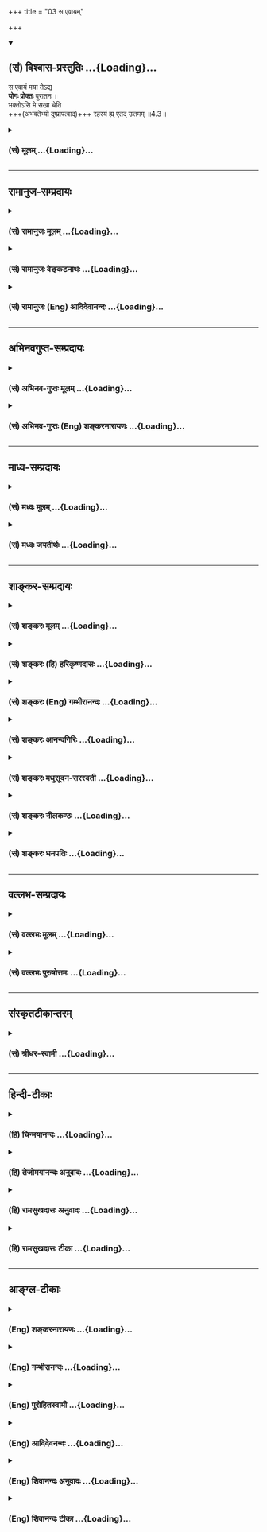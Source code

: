 +++
title = "03 स एवायम्"

+++
<div class="js_include" newlevelforh1="2" title="(सं) विश्वास-प्रस्तुतिः" unfilled url="/purANam_vaiShNavam/mahAbhAratam/06-bhIShma-parva/03-bhagavad-gItA-parva/saMskRtam/vishvAsa-prastutiH/04_jnAna-yogaH_brahmArp/03_sa_evAyam.md">
<details open><summary><h2>(सं) विश्वास-प्रस्तुतिः ...{Loading}...</h2></summary>

स एवायं मया तेऽद्य  
**योगः प्रोक्तः** पुरातनः।  
भक्तोऽसि मे सखा चेति  
+++(अभक्तेभ्यो दुष्प्रापत्वाद्)+++ रहस्यं ह्य् एतद् उत्तमम् ॥4.3॥
</details>
</div>
<div class="js_include collapsed" newlevelforh1="3" title="(सं) मूलम्" unfilled url="/purANam_vaiShNavam/mahAbhAratam/06-bhIShma-parva/03-bhagavad-gItA-parva/saMskRtam/mUlam/04_jnAna-yogaH_brahmArp/03_sa_evAyam.md">
<details><summary><h3>(सं) मूलम् ...{Loading}...</h3></summary>

स एवायं मया तेऽद्य योगः प्रोक्तः पुरातनः।  
भक्तोऽसि मे सखा चेति रहस्यं ह्येतदुत्तमम्।।4.3।।
</details>
</div>


_________________
## रामानुज-सम्प्रदायः
<div class="js_include collapsed" newlevelforh1="3" title="(सं) रामानुजः मूलम्" unfilled url="/purANam_vaiShNavam/mahAbhAratam/06-bhIShma-parva/03-bhagavad-gItA-parva/saMskRtam/rAmAnujaH/mUlam/04_jnAna-yogaH_brahmArp/03_sa_evAyam.md">
<details><summary><h3>(सं) रामानुजः मूलम् ...{Loading}...</h3></summary>

।।4.3।।**स एव अयम्** अस्खलितस्वरूपः **पुरातनः योगः** सख्येन
अतिमात्रभक्त्या च माम् एव प्रपन्नाय **ते मया प्रोक्तः** सपरिकरः
सविस्तरम् उक्त इत्यर्थः। मदन्येन केन अपि ज्ञातुं वक्तुं वा न शक्यम् यत
इदं वेदान्तोदितम् **उत्तमं रहस्यं** ज्ञानम्। अस्मिन् प्रसङ्गे
भगवदवतारयाथात्म्यं यथावद् ज्ञातुम् अर्जुन उवाच

</details>
</div>
<div class="js_include collapsed" newlevelforh1="3" title="(सं) रामानुजः वेङ्कटनाथः" unfilled url="/purANam_vaiShNavam/mahAbhAratam/06-bhIShma-parva/03-bhagavad-gItA-parva/saMskRtam/rAmAnujaH/venkaTanAthaH/04_jnAna-yogaH_brahmArp/03_sa_evAyam.md">
<details><summary><h3>(सं) रामानुजः वेङ्कटनाथः ...{Loading}...</h3></summary>

  
  
।।4.3।। स एवायमिति। सप्रत्यभिज्ञसावधारणनिर्देशफलितमुक्तंअस्खलितस्वरूप
इति। पुरातनोऽद्य इति निर्देशाभ्यां कालभेदमात्रेणापि न स्वरूपे वा प्रकारे
वा भेद इति सूचितम्। भक्तोऽसीति वर्तमाननिर्देशादनिवृत्ता भक्तिः सूचिता।
अल्पीयसी तु भक्तिः कदाचिन्निवर्तेतापीत्यभिप्रायेणोक्तंअतिमात्रेति।
भक्तोऽसि शास्त्रदृष्टमहत्त्वानुसन्धानेन प्रीतिमानसीत्यर्थः। सखा चासि
अवतारदृष्टसौलभ्यविशेषेण प्रणयविस्रम्भवानसीत्यर्थः। ते मया इति
शब्दावपिशाधि मां त्वां प्रपन्नम् 2।7 इति प्रागुक्तप्रपत्तृप्रपत्तव्ययोः
प्रत्यभिज्ञापरावित्ययमपि प्रवचनहेतुरिति ज्ञापनायोक्तं मामेव प्रपन्नाय ते
मया प्रोक्त इति। प्रोक्तः इत्यत्र सोपसर्गधात्वर्थं विवृणोति सपरिकरः
सविस्तरमिति। परिकरोऽङ्गम् शब्दस्य प्रपञ्चो विस्तरः अङ्गोक्तिरप्यत्र
सविस्तरेति भावः। अहं प्रोक्तवान्मयाऽद्य प्रोक्तः इत्याभ्यां सूचितमाह
मदन्येनेति। प्रलयेन वा युगादिस्वभावेन वा सम्प्रदायविच्छेदे सति पुनरहमेव
सम्प्रदायप्रवर्तकः स्याम् करणायत्तज्ञानेन मदन्येन हिरण्यगर्भादिनाऽपि
मदुपदेशमन्तरेण ज्ञातुं वक्तुं चाशक्यमित्यर्थः।
सख्यभक्तिप्रपत्त्यादिगुणपौष्कल्ययुक्तायोपदेश्यत्वे भगवद्व्यतिरिक्तेन
ज्ञातुं वक्तुं चाशक्यत्वे हेतुपरं रहस्यमित्यादीति दर्शयति यत इति।
हिशब्दोऽत्र हेतुपरः रहस्यत्वाद्योग्यायोपदेश्यम् उत्तमरहस्यत्वान्मदन्येन
ज्ञातुं वक्तुं चाशक्यमिति विभागः। उत्तमरहस्यत्वे हेतुःवेदान्तोदितमिति।
नपुंसकनिर्देशयोग्यं विशेष्यमुक्तंज्ञानमिति।  
  

</details>
</div>
<div class="js_include collapsed" newlevelforh1="3" title="(सं) रामानुजः (Eng) आदिदेवानन्दः" unfilled url="/purANam_vaiShNavam/mahAbhAratam/06-bhIShma-parva/03-bhagavad-gItA-parva/saMskRtam/rAmAnujaH/english/AdidevAnandaH/04_jnAna-yogaH_brahmArp/03_sa_evAyam.md">
<details><summary><h3>(सं) रामानुजः (Eng) आदिदेवानन्दः ...{Loading}...</h3></summary>

4.3 It is the same ancient, unchanged Yoga which is now taught to you,
who out of friendship and overwhelming devotion have resorted to Me
whole-heartedly. The meaning is that it has been taught to you fully
with all its accessories. Because it is the most mysterious knowledge
declared in the Vedanta, it cannot be known or taught by anyone other
than Myself. In this connection, in order to know the truth about the
Lord's descent correctly, Arjuna asked:

</details>
</div>


_________________
## अभिनवगुप्त-सम्प्रदायः
<div class="js_include collapsed" newlevelforh1="3" title="(सं) अभिनव-गुप्तः मूलम्" unfilled url="/purANam_vaiShNavam/mahAbhAratam/06-bhIShma-parva/03-bhagavad-gItA-parva/saMskRtam/abhinava-guptaH/mUlam/04_jnAna-yogaH_brahmArp/03_sa_evAyam.md">
<details><summary><h3>(सं) अभिनव-गुप्तः मूलम् ...{Loading}...</h3></summary>

।।4.1 4.3।। एवमित्यादि उत्तमम् इत्यन्तम्। एतच्च गुरुपरम्पराप्राप्तमपि +++(S
परम्परायातमपि K परम्परया प्राप्तमपि)+++ अद्यत्वे नष्टमित्यनेन +++(S N अद्यत्वे
तन्नष्ट)+++ भगवान् अस्य ज्ञानस्य दुर्लभतां गौरवं च प्रदर्शयति। भक्तोऽसि मे
सखा चेति। त्वं भक्तः मत्परमः सखा च। चशब्देन अन्वाचय उच्यते। तेन यथा
भिक्षाटने भिक्षायां प्राधान्यं गवानयने त्वप्राधान्यम् एवं भक्तिरत्र
गुरुं प्रति प्रधानं न सखित्वमपीति तात्पर्यार्थं।

</details>
</div>
<div class="js_include collapsed" newlevelforh1="3" title="(सं) अभिनव-गुप्तः (Eng) शङ्करनारायणः" unfilled url="/purANam_vaiShNavam/mahAbhAratam/06-bhIShma-parva/03-bhagavad-gItA-parva/saMskRtam/abhinava-guptaH/english/shankaranArAyaNaH/04_jnAna-yogaH_brahmArp/03_sa_evAyam.md">
<details><summary><h3>(सं) अभिनव-गुप्तः (Eng) शङ्करनारायणः ...{Loading}...</h3></summary>

4.1-3 Evam etc. upto uttamam. Eventhough it has come down by regular
succession of teacher, it is lost now. By this \[statement\] the
Bhagavat indicates the rarity (or difficulty) and respectability of this
knowledge. You are My devotee and friend too : You are a devotee having
nothing but Me as your final goal and you are a friend too. This 'too'
indicates the secondary importance \[of the friendship\]. Hence, just as
in the sentence 'wander begging food \[etc\]', the importance lies in
the act of begging food, but unimportance in the act of bringing the
cow; in the same way, in the present case it is devotion towards the
teacher that is important and not the friendship also. This is the idea
intended here.

</details>
</div>


_________________
## माध्व-सम्प्रदायः
<div class="js_include collapsed" newlevelforh1="3" title="(सं) मध्वः मूलम्" unfilled url="/purANam_vaiShNavam/mahAbhAratam/06-bhIShma-parva/03-bhagavad-gItA-parva/saMskRtam/madhvaH/mUlam/04_jnAna-yogaH_brahmArp/03_sa_evAyam.md">
<details><summary><h3>(सं) मध्वः मूलम् ...{Loading}...</h3></summary>

।।4.1 4.3।। श्रीमदमलबोधाय नमः। हरिः ॐ। बुद्धेः परस्य माहात्म्यं कर्मभेदो
ज्ञानमाहात्म्यं चोच्यतेऽस्मिन्नध्याये। पूर्वानुष्ठितश्चायं धर्म इत्याह
इममिति।

</details>
</div>
<div class="js_include collapsed" newlevelforh1="3" title="(सं) मध्वः जयतीर्थः" unfilled url="/purANam_vaiShNavam/mahAbhAratam/06-bhIShma-parva/03-bhagavad-gItA-parva/saMskRtam/madhvaH/jayatIrthaH/04_jnAna-yogaH_brahmArp/03_sa_evAyam.md">
<details><summary><h3>(सं) मध्वः जयतीर्थः ...{Loading}...</h3></summary>

।।4.1 4.3।। उक्तयोर्ज्ञानकर्मणोरुभयोर्विशेषविस्तारात्मकोऽयमध्याय इति
पूर्वसङ्गताध्यायार्थस्थितौ इह प्रकरणभेदप्रतिपादनार्थमाह
**बुद्धेरि**ति। एवं ज्ञात्वा 4।15 32 इत्यतः प्राक्तेन ग्रन्थेन बुद्धेः
परस्य विष्णोर्माहात्म्यमुच्यते। आद्यस्य प्रकरणस्य पूर्वेण सङ्गतिं
सूचयितुंबुद्धेः परस्य इत्युक्तम्। श्रेयान् इत्यतः पूर्वेण कर्मभेदः।
निवृत्तस्यकर्मणोऽन्यस्माद्भेदः। निवृत्त एव कर्मण्युपासनायज्ञादिरूपेण वा
भेदः। ज्ञानमाहात्म्यं शेषेणेति। इमं विवस्वते योगं इत्युपदेशपरम्पराकथनं
प्रकृतानुपयुक्तमित्यतस्तत्तात्पर्यमाह **पूर्वे**ति। पूर्वैरनुष्ठितः। ये
मे मतम् 3।31 इत्युक्तेन हेतुना सहास्य समुच्चयार्थश्चशब्दः। अयं धर्मोमयि
सर्वाणि 3।30 इत्यनेनोक्तः। योगशब्दोऽप्यनेन व्याख्यातः। न
केवलमुपदेशपरम्पराऽत्रोच्यते किन्तु तेषामनुष्ठानमप्युपलक्ष्यते।
तच्चेतोऽपि त्वयाऽनुष्ठेयमिति प्रतिपादनार्थमिति भावः। कर्मणैव हि संसिद्धिं
3।20 इत्यनेनैतद्गतार्थमिति चेत् न गृहस्थकर्म त्वया न
त्याज्यमित्यस्योपपादनायाचारस्य तत्रोक्तत्वात्। अत्र तु
निवृत्तधर्मानुष्ठाने सदाचारस्योच्यमानत्वात्। अत एव तत्राचार
इत्येवोक्तमिह **त्वयं धर्म** इति। लोकेऽस्मिन्द्विविधा 3।3
इत्यत्रोक्तस्यकर्मणैव इत्युदाहरणमुक्तमिति तत्रापि न दोषः।

</details>
</div>


_________________
## शाङ्कर-सम्प्रदायः
<div class="js_include collapsed" newlevelforh1="3" title="(सं) शङ्करः मूलम्" unfilled url="/purANam_vaiShNavam/mahAbhAratam/06-bhIShma-parva/03-bhagavad-gItA-parva/saMskRtam/shankaraH/mUlam/04_jnAna-yogaH_brahmArp/03_sa_evAyam.md">
<details><summary><h3>(सं) शङ्करः मूलम् ...{Loading}...</h3></summary>

।।4.3।। **स एव अयं मया** ते तुभ्यम् **अद्य** इदानीं **योगः प्रोक्तः
पुरातनः भक्तः असि मे सखा च** असि **इति**। **रहस्यं हि** यस्मात् **एतत्
उत्तमं** योगः ज्ञानम् इत्यर्थः।। भगवता विप्रतिषिद्धमुक्तमिति मा भूत्
कस्यचित् बुद्धिः इति परिहारार्थं चोद्यमिव कुर्वन् अर्जुन उवाच **अर्जुन
उवाच**

</details>
</div>
<div class="js_include collapsed" newlevelforh1="3" title="(सं) शङ्करः (हि) हरिकृष्णदासः" unfilled url="/purANam_vaiShNavam/mahAbhAratam/06-bhIShma-parva/03-bhagavad-gItA-parva/saMskRtam/shankaraH/hindI/harikRShNadAsaH/04_jnAna-yogaH_brahmArp/03_sa_evAyam.md">
<details><summary><h3>(सं) शङ्करः (हि) हरिकृष्णदासः ...{Loading}...</h3></summary>

।।4.3।। अजितेन्द्रिय और दुर्बल मनुष्योंके हाथमें पड़कर यह योग नष्ट हो गया
है यह देखकर और साथ ही लोगोंको पुरुषार्थरहित हुए देखकर वही यह पुराना योग
यह सोचकर कि तू मेरा भक्त और मित्र है अब मैंने तुझसे कहा है क्योंकि यह
ज्ञानरूप योग बड़ा ही उत्तम रहस्य है।

</details>
</div>
<div class="js_include collapsed" newlevelforh1="3" title="(सं) शङ्करः (Eng) गम्भीरानन्दः" unfilled url="/purANam_vaiShNavam/mahAbhAratam/06-bhIShma-parva/03-bhagavad-gItA-parva/saMskRtam/shankaraH/english/gambhIrAnandaH/04_jnAna-yogaH_brahmArp/03_sa_evAyam.md">
<details><summary><h3>(सं) शङ्करः (Eng) गम्भीरानन्दः ...{Loading}...</h3></summary>

4.3 Sah, that; puratanah, ancient; yogah, Yoga; eva, itself; ayam, which
is this; proktah, has been taught; te, to you; maya, by Me; adya, today;
iti, considering that; asi, you are; me, My; bhaktah, devotee; ca sakha,
and friend. Hi, for; etat, this Yoga, i.e. Knowledge; is a uttamam,
profound; rahasyam, secret. Lest someone should understand that the Lord
has said something contradictory, therefore, in order to prevent that
(doubt), as though raising a estion,

</details>
</div>
<div class="js_include collapsed" newlevelforh1="3" title="(सं) शङ्करः आनन्दगिरिः" unfilled url="/purANam_vaiShNavam/mahAbhAratam/06-bhIShma-parva/03-bhagavad-gItA-parva/saMskRtam/shankaraH/AnandagiriH/04_jnAna-yogaH_brahmArp/03_sa_evAyam.md">
<details><summary><h3>(सं) शङ्करः आनन्दगिरिः ...{Loading}...</h3></summary>

।।4.3।। किमिति वर्तमाने काले प्रकृतो योगः
संप्रदायरहितोऽभूदित्याशङ्क्याधिकार्यभावादित्याह **दुर्बलानिति।** तदेव
दौर्बल्यं प्रकृतोपयोगित्वेन व्याकरोति **अजितेन्द्रियानिति।** यद्यपि
कामक्रोधादिप्रधानान्पुरुषान्प्रतिलभ्य कामक्रोधादिभिरभिभूयमानो योगो नष्टो
विच्छिन्नसंप्रदायः संजातस्तथापि योगादृते पुरुषार्थो लोकस्य लभ्यते चेत्
किमनेन योगोपदेशेनेत्याशङ्क्य यथोक्तयोगाभावे
परमपुरुषार्थाप्राप्तेर्मैवमित्याह **लोकं चेति।** पूर्वो योगो
विच्छिन्नसंप्रदायोऽधुना त्वन्यो योगो मदर्थमुच्यतेभगवतेत्याशङ्क्याह **स
एवेति।** कस्मादन्यस्मै यस्मै कस्मैचित्पुरातनो योगो नोक्तो
भगवतेत्याशङ्क्याह **भक्तोऽसीति।** उक्तमधिकारिणं प्रति योगस्य वक्तव्यत्वे
हेतुमाह **रहस्यं हीति।** अनादिवेदमूलत्वाद्योगस्य पुरातनत्वम्। भक्तिः
शरणबुद्ध्या प्रीतिस्तया युक्तो निजरूपमवेक्ष्य भक्तो विवक्षितः। समानवयाः
स्निग्धः सहायः सखेत्युच्यते। एतदिति कथं योगो विशेष्यते तत्राह
**ज्ञानमिति।**

</details>
</div>
<div class="js_include collapsed" newlevelforh1="3" title="(सं) शङ्करः मधुसूदन-सरस्वती" unfilled url="/purANam_vaiShNavam/mahAbhAratam/06-bhIShma-parva/03-bhagavad-gItA-parva/saMskRtam/shankaraH/madhusUdana-sarasvatI/04_jnAna-yogaH_brahmArp/03_sa_evAyam.md">
<details><summary><h3>(सं) शङ्करः मधुसूदन-सरस्वती ...{Loading}...</h3></summary>

।।4.3।। य एवं पुर्वमुपदिष्टोऽप्यधिकार्यभावाद्विच्छिन्नसंप्रदायोऽभूत् यं
बिना च पुरुषार्थो न लभ्यते स एवायं पुरातनोऽनादिगुरुपरंपरागतो योगोऽद्य
संप्रदायविच्छेदकाले मयाऽतिस्निग्धेन ते तुभ्यं प्रकर्षेणोक्तः नत्वन्यस्मै
कस्मैचित्। कस्मात्। भक्तोऽसि मे सखाचेति। इतिशब्दो हेतौ। यस्मात्त्वं मम
भक्तः शरणागतत्वे सत्यत्यन्तप्रीतिमान् सखा च समानवयाः स्निग्धसहायोऽसि
सर्वदा भवसि अतस्तुभ्यमुक्त इत्यर्थः। अन्यस्मै कुतो नोच्यते तत्राहि हि
यस्मादेतज्ज्ञानमुत्तमं रहस्यं अतिगोप्यम्।

</details>
</div>
<div class="js_include collapsed" newlevelforh1="3" title="(सं) शङ्करः नीलकण्ठः" unfilled url="/purANam_vaiShNavam/mahAbhAratam/06-bhIShma-parva/03-bhagavad-gItA-parva/saMskRtam/shankaraH/nIlakaNThaH/04_jnAna-yogaH_brahmArp/03_sa_evAyam.md">
<details><summary><h3>(सं) शङ्करः नीलकण्ठः ...{Loading}...</h3></summary>

।।4.3।।**स इति।** अद्य संप्रदायविच्छेदे सति। भक्तः शरणागतः सखा
प्रीतिविषयः रहस्यं गोप्यमभक्तादिभ्यो न देयम्। अन्यथा निर्वीर्या विद्या
भवेदित्यर्थः। तथा च मन्त्रवर्णःविद्या ह वै ब्राह्मणमाजगाम गोपाय मा
शेवधिष्टेऽहमस्मि। असूयकायानृजवे अप्रयताय न मा ब्रूया वीर्यवती तथा स्याम्
इति।

</details>
</div>
<div class="js_include collapsed" newlevelforh1="3" title="(सं) शङ्करः धनपतिः" unfilled url="/purANam_vaiShNavam/mahAbhAratam/06-bhIShma-parva/03-bhagavad-gItA-parva/saMskRtam/shankaraH/dhanapatiH/04_jnAna-yogaH_brahmArp/03_sa_evAyam.md">
<details><summary><h3>(सं) शङ्करः धनपतिः ...{Loading}...</h3></summary>

।।4.3।। स आदित्यं प्रत्युक्त एव पुरातनोऽयं अध्यायद्वयनिरुपितस्ते तुभ्यं
मया प्रोक्तो भक्तोऽसि मे सखा चासीति हेतोः। नन्वन्यस्मै कुतो नोच्यते
इत्यत आह। रहस्यं गुह्यं हि यस्मादेतज्ज्ञानमुत्तमम्।

</details>
</div>


_________________
## वल्लभ-सम्प्रदायः
<div class="js_include collapsed" newlevelforh1="3" title="(सं) वल्लभः मूलम्" unfilled url="/purANam_vaiShNavam/mahAbhAratam/06-bhIShma-parva/03-bhagavad-gItA-parva/saMskRtam/vallabhaH/mUlam/04_jnAna-yogaH_brahmArp/03_sa_evAyam.md">
<details><summary><h3>(सं) वल्लभः मूलम् ...{Loading}...</h3></summary>

।।4.1 4.3।। योगिनः कर्म कर्त्तव्यमिति पूर्वं निरूपितम्। तुरीये तु
ततोऽध्याये प्रतीत्यर्थं परम्परा।।1।।  
  
योगस्य रूप्यते विष्णुर्वक्ता यस्मादभूद्रविः। उपदेशपदं तस्मादुपदेशाश्रयो
मनुः।।2।।  
  
इक्ष्वाकूणामपि तथा रामचन्द्रावतारभाक्। तस्य नित्यत्वविधया
विधानमुपदिश्यते।।3।।  
  
ब्रह्मभावेन सर्वत्र फलादिभावत्यागतः। योगी तदाश्रयेणैव
विद्ययाऽमृतमश्नुते।।4।। एवं तावदध्यायद्वयेन योगे स्वधर्मो
मोक्षसाधनमुपदिष्टः तमेव ब्रह्मभावेन प्रपञ्चयिष्यन् प्रथमं
तावत्परम्पराप्राप्तत्वेन स्तुवन् श्रीभगवानुवाच इममिति त्रिभिः।
अव्ययफलत्वादव्ययमिमं योगं विवस्वते प्रोक्तवान् न चेमं तव
युद्धप्रोत्साहनायैव केवलं वच्मि किन्तु मन्वन्तरादावेव
निखिलजगदुद्धरणायेमं प्रोक्तवानस्मीति सम्प्रदायपूर्वकमाह स एवायं मया
तेऽद्य योगः प्रोक्तः।

</details>
</div>
<div class="js_include collapsed" newlevelforh1="3" title="(सं) वल्लभः पुरुषोत्तमः" unfilled url="/purANam_vaiShNavam/mahAbhAratam/06-bhIShma-parva/03-bhagavad-gItA-parva/saMskRtam/vallabhaH/puruShottamaH/04_jnAna-yogaH_brahmArp/03_sa_evAyam.md">
<details><summary><h3>(सं) वल्लभः पुरुषोत्तमः ...{Loading}...</h3></summary>

  
  
।।4.3।। **स** एवं पुरातनो **योगो ऽयम्** इति  
प्रत्यक्षं मत्-सम्बन्ध-जनकस्ते तुभ्यं **प्रोक्तः** प्रकर्षेण मत्प्रीत्यात्मकफलयुक्त उक्तः।  
ननु योग एव फलसाधकश् चेद्, भक्तिर् अस्मदादिभिः किमर्थं कर्तव्या? इत्य् आशङ्क्याह - भक्तोऽसीति।  
**त्वं भक्तोऽसि सखा चासीति मे** मदीयं **रहस्यम्** **एतद् उत्तमं** कर्मयोगादुत्तमम्।
**हीति** निश्चयेन।  
  

</details>
</div>


_________________
## संस्कृतटीकान्तरम्
<div class="js_include collapsed" newlevelforh1="3" title="(सं) श्रीधर-स्वामी" unfilled url="/purANam_vaiShNavam/mahAbhAratam/06-bhIShma-parva/03-bhagavad-gItA-parva/saMskRtam/shrIdhara-svAmI/04_jnAna-yogaH_brahmArp/03_sa_evAyam.md">
<details><summary><h3>(सं) श्रीधर-स्वामी ...{Loading}...</h3></summary>

।।4.3।। **स एवायमिति।** स एवायं योगोऽद्य विच्छिन्ने संप्रदाये सति पुनश्च
मया ते तुभ्यमुक्तः। यतस्त्वं मम भक्तोऽसि सखा चेति। अन्यस्मै मया नोच्यते।
हि यस्मादिदमुत्तमं रहस्यम्।

</details>
</div>


_________________
## हिन्दी-टीकाः
<div class="js_include collapsed" newlevelforh1="3" title="(हि) चिन्मयानन्दः" unfilled url="/purANam_vaiShNavam/mahAbhAratam/06-bhIShma-parva/03-bhagavad-gItA-parva/hindI/chinmayAnandaH/04_jnAna-yogaH_brahmArp/03_sa_evAyam.md">
<details><summary><h3>(हि) चिन्मयानन्दः ...{Loading}...</h3></summary>

।।4.3।। यहाँ भगवान् अब तक के उपदिष्ट ज्ञान के प्राचीनता की घोषणा करके
रूढ़िवादी विचारकों की शंका का निर्मूलन कर देते हैं। शिष्य के प्रति स्नेह
भाव होने पर ही कोई गुरु उत्साह और कुशलता पूर्वक उपदेश दे सकता है।
श्रीकृष्ण और अर्जुन के बीच ऐसा ही सम्बन्ध था और भगवान् को यह विश्वास था
कि उनके द्वारा निर्दिष्ट मार्ग का वह अनुसरण करेगा। गुरु और शिष्य के बीच
इस प्रकार की व्यापारिक व्यवस्था न हो कि तुम शुल्क दो और मैं पढ़ाऊँगा।
प्रेम और स्वातन्त्र्य मित्रता और आपसी समझ के वातावरण में ही मन और बुद्धि
विकसित होकर खिल उठते हैं। आत्मानुभव का ज्ञान प्रदान करने के लिए आवश्यक
गुणों को अर्जुन में देखकर ही श्रीकृष्ण कहते हैं कि उन्होंने इस योग का
ज्ञान उसे दिया। यहाँ इस ज्ञान को रहस्य कहने का तात्पर्य केवल इतना ही है
कि कोई व्यक्ति कितना ही बुद्धिमान् क्यों न हो फिर भी अनुभवी पुरुष के
उपदेश के बिना वह आत्मा के अस्तित्व का कभी आभास भी नहीं पा सकता। समस्त
बुद्धि वृत्तियों को प्रकाशित करने वाली आत्मा स्वयं बुद्धि के परे होती
है। इसलिये मनुष्य की विवेक सार्मथ्य कभी भी नित्य अविकारी आत्मा को विषय
रूप में नहीं जान सकती। यही कारण है कि सत्य के विज्ञान को यहाँ उत्तम
रहस्य कहा गया है। किसी के मन में यह शंका न रह जाये कि भगवान् के वाक्यों
में परस्पर विरोध है इसलिये अर्जुन मानो आक्षेप करता हुआ प्रश्न पूछता है

</details>
</div>
<div class="js_include collapsed" newlevelforh1="3" title="(हि) तेजोमयानन्दः अनुवादः" unfilled url="/purANam_vaiShNavam/mahAbhAratam/06-bhIShma-parva/03-bhagavad-gItA-parva/hindI/tejomayAnandaH/anuvAdaH/04_jnAna-yogaH_brahmArp/03_sa_evAyam.md">
<details><summary><h3>(हि) तेजोमयानन्दः अनुवादः ...{Loading}...</h3></summary>

।।4.3।। वह ही यह पुरातन योग आज मैंने तुम्हें कहा (सिखाया) क्योंकि तुम
मेरे भक्त और मित्र हो। यह उत्तम रहस्य है।।  
  

</details>
</div>
<div class="js_include collapsed" newlevelforh1="3" title="(हि) रामसुखदासः अनुवादः" unfilled url="/purANam_vaiShNavam/mahAbhAratam/06-bhIShma-parva/03-bhagavad-gItA-parva/hindI/rAmasukhadAsaH/anuvAdaH/04_jnAna-yogaH_brahmArp/03_sa_evAyam.md">
<details><summary><h3>(हि) रामसुखदासः अनुवादः ...{Loading}...</h3></summary>

।।4.3।। तू मेरा भक्त और प्रिय सखा है, इसलिये वही यह पुरातन योग आज मैंने
तुझसे कहा है; क्योंकि यह बड़ा उत्तम रहस्य है।

</details>
</div>
<div class="js_include collapsed" newlevelforh1="3" title="(हि) रामसुखदासः टीका" unfilled url="/purANam_vaiShNavam/mahAbhAratam/06-bhIShma-parva/03-bhagavad-gItA-parva/hindI/rAmasukhadAsaH/TIkA/04_jnAna-yogaH_brahmArp/03_sa_evAyam.md">
<details><summary><h3>(हि) रामसुखदासः टीका ...{Loading}...</h3></summary>

4.3।।***व्याख्या--*** **'भक्तोऽसि मे सखा चेति'** अर्जुन भगवान्को अपना
प्रिय सखा पहलेसे ही मानते थे (गीता 11। 41 42), पर भक्त अभी (गीता 2। 7
में) हुए हैं अर्थात् अर्जुन सखा भक्त तो पुराने हैं, पर दास्य भक्त नये
हैं। आदेश या उपदेश दास अथवा शिष्यको ही दिया जाता है, सखाको नहीं। अर्जुन
जब भगवान्के शरण हुए, तभी भगवान्का उपदेश आरम्भ हुआ। जो बात सखासे भी नहीं
कही जाती, वह बात भी शरणागत शिष्यके सामने प्रकट कर दी जाती है। अर्जुन
भगवान्से कहते हैं कि 'मैं आपका शिष्य हूँ, इसलिये आपके शरण हुए, मुझको
शिक्षा दीजिये। ' इसलिये भगवान् अर्जुनके सामने अपनेआपको प्रकट कर देते हैं,
रहस्यको खोल देते हैं।  
  
अर्जुनका भगवान्के प्रति बहुत विशेष भाव था, तभी तो उन्होंने वैभव और
अस्त्र-शस्त्रोंसे सुसज्जित 'नारायणी सेना' का त्याग करके निःशस्त्र
भगवान्को अपने 'सारथि' के रूपमें स्वीकार किया **(टिप्पणी प₀ 211)**। साधारण
लोग भगवान्की दी हुई वस्तुओंको तो अपनी मानते हैं (जो अपनी हैं ही नहीं),
पर भगवान्को अपना नहीं मानते (जो वास्तवमें अपने हैं)। वे लोग वैभवशाली
भगवान्को न देखकर उनके वैभवको ही देखते हैं। वैभवको ही सच्चा माननेसे उनकी
बुद्धि इतनी भ्रष्ट हो जाती है कि वे भगवान्का अभाव ही मान लेते हैं
अर्थात् भगवान्की तरफ उनकी दृष्टि जाती ही नहीं। कुछ लोग वैभवकी प्राप्तिके
लिये ही भगवान्का भजन करते हैं। भगवान्को चाहनेसे तो वैभव भी पीछे आ जाता
है, पर वैभवको चाहनेसे भगवान् नहीं आ सकते। वैभव तो भक्तके चरणोंमें लोटता
है; परन्तु सच्चे भक्त वैभवकी प्राप्तिके लिये भगवान्का भजन नहीं करते। वे
वैभवको नहीं चाहते, अपितु भगवान्को ही चाहते हैं। वैभवको चाहनेवाले मनुष्य
वैभवके भक्त (दास) होते हैं और भगवान्को चाहनेवाले मनुष्य भगवान्के भक्त
होते हैं। अर्जुनने वैभव-(नारायणी सेना-) का त्याग करके केवल भगवान्को
अपनाया, तो युद्धक्षेत्रमें भीष्म, द्रोण, युधिष्ठिर आदि महापुरुषोंके रहते
हुए भी गीताका महान् दिव्य उपदेश केवल अर्जुनको ही प्राप्त हुआ और बादमें
राज्य भी अर्जुनको मिल गया!

</details>
</div>


_________________
## आङ्ग्ल-टीकाः
<div class="js_include collapsed" newlevelforh1="3" title="(Eng) शङ्करनारायणः" unfilled url="/purANam_vaiShNavam/mahAbhAratam/06-bhIShma-parva/03-bhagavad-gItA-parva/english/shankaranArAyaNaH/04_jnAna-yogaH_brahmArp/03_sa_evAyam.md">
<details><summary><h3>(Eng) शङ्करनारायणः ...{Loading}...</h3></summary>

4.3. The self-same ancient Yoga has been taught now by Me to you on the
ground that you are My devotee and friend too. This is the highest
secret.

</details>
</div>
<div class="js_include collapsed" newlevelforh1="3" title="(Eng) गम्भीरानन्दः" unfilled url="/purANam_vaiShNavam/mahAbhAratam/06-bhIShma-parva/03-bhagavad-gItA-parva/english/gambhIrAnandaH/04_jnAna-yogaH_brahmArp/03_sa_evAyam.md">
<details><summary><h3>(Eng) गम्भीरानन्दः ...{Loading}...</h3></summary>

4.3 That ancient Yoga itself, which is this, has been taught to you by
Me today, considering that you are My devotee and friend, For, this
(Yoga) is a profound secret.

</details>
</div>
<div class="js_include collapsed" newlevelforh1="3" title="(Eng) पुरोहितस्वामी" unfilled url="/purANam_vaiShNavam/mahAbhAratam/06-bhIShma-parva/03-bhagavad-gItA-parva/english/purohitasvAmI/04_jnAna-yogaH_brahmArp/03_sa_evAyam.md">
<details><summary><h3>(Eng) पुरोहितस्वामी ...{Loading}...</h3></summary>

4.3 It is the same ancient Path that I have now revealed to thee, since
thou are My devotee and My friend. It is the supreme Secret.

</details>
</div>
<div class="js_include collapsed" newlevelforh1="3" title="(Eng) आदिदेवनन्दः" unfilled url="/purANam_vaiShNavam/mahAbhAratam/06-bhIShma-parva/03-bhagavad-gItA-parva/english/AdidevanandaH/04_jnAna-yogaH_brahmArp/03_sa_evAyam.md">
<details><summary><h3>(Eng) आदिदेवनन्दः ...{Loading}...</h3></summary>

4.3 It is the same ancient Yoga which is now taught to you by Me, as you
are My devotee and My friend. For, this is a supreme mystery.

</details>
</div>
<div class="js_include collapsed" newlevelforh1="3" title="(Eng) शिवानन्दः अनुवादः" unfilled url="/purANam_vaiShNavam/mahAbhAratam/06-bhIShma-parva/03-bhagavad-gItA-parva/english/shivAnandaH/anuvAdaH/04_jnAna-yogaH_brahmArp/03_sa_evAyam.md">
<details><summary><h3>(Eng) शिवानन्दः अनुवादः ...{Loading}...</h3></summary>

4.3 That same ancient Yoga has been today taught to thee by Me, for thou
art My devotee and My friend; it is the supreme secret.

</details>
</div>
<div class="js_include collapsed" newlevelforh1="3" title="(Eng) शिवानन्दः टीका" unfilled url="/purANam_vaiShNavam/mahAbhAratam/06-bhIShma-parva/03-bhagavad-gItA-parva/english/shivAnandaH/TIkA/04_jnAna-yogaH_brahmArp/03_sa_evAyam.md">
<details><summary><h3>(Eng) शिवानन्दः टीका ...{Loading}...</h3></summary>

4.3 सः that; एव even; अयम् this; मया by Me; ते to thee; अद्य today; योगः
Yoga; प्रोक्तः has been taught; पुरातनः ancient; भक्तः devotee; असि thou
art; मे My; सखा friend; च and; इति thus; रहस्यम् secret; हि for; एतत्
this; उत्तमम् best.Commentary This Yoga contains profound and subtle
teachings. Hence it is the supreme secret which is revealed by the Lord.

</details>
</div>
